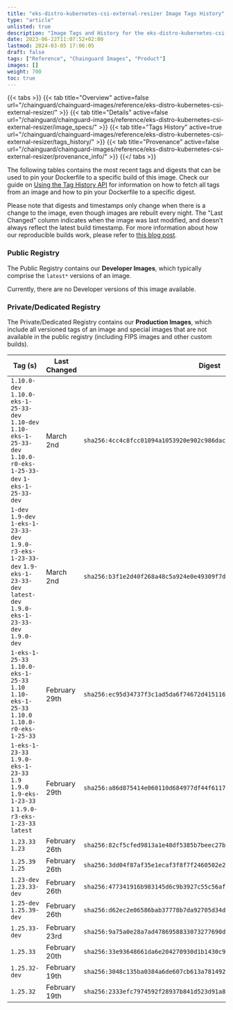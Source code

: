 ```yaml
---
title: "eks-distro-kubernetes-csi-external-resizer Image Tags History"
type: "article"
unlisted: true
description: "Image Tags and History for the eks-distro-kubernetes-csi-external-resizer Chainguard Image"
date: 2023-06-22T11:07:52+02:00
lastmod: 2024-03-05 17:06:05
draft: false
tags: ["Reference", "Chainguard Images", "Product"]
images: []
weight: 700
toc: true
---
```


{{< tabs >}}
{{< tab title="Overview" active=false url="/chainguard/chainguard-images/reference/eks-distro-kubernetes-csi-external-resizer/" >}}
{{< tab title="Details" active=false url="/chainguard/chainguard-images/reference/eks-distro-kubernetes-csi-external-resizer/image_specs/" >}}
{{< tab title="Tags History" active=true url="/chainguard/chainguard-images/reference/eks-distro-kubernetes-csi-external-resizer/tags_history/" >}}
{{< tab title="Provenance" active=false url="/chainguard/chainguard-images/reference/eks-distro-kubernetes-csi-external-resizer/provenance_info/" >}}
{{</ tabs >}}

The following tables contains the most recent tags and digests that can be used to pin your Dockerfile to a specific build of this image. Check our guide on [Using the Tag History API](/chainguard/chainguard-images/using-the-tag-history-api/) for information on how to fetch all tags from an image and how to pin your Dockerfile to a specific digest.

Please note that digests and timestamps only change when there is a change to the image, even though images are rebuilt every night. The "Last Changed" column indicates when the image was last modified, and doesn't always reflect the latest build timestamp. For more information about how our reproducible builds work, please refer to [this blog post](https://www.chainguard.dev/unchained/reproducing-chainguards-reproducible-image-builds).

### Public Registry
The Public Registry contains our **Developer Images**, which typically comprise the `latest*` versions of an image.

Currently, there are no Developer versions of this image available.

### Private/Dedicated Registry
The Private/Dedicated Registry contains our **Production Images**, which include all versioned tags of an image and special images that are not available in the public registry (including FIPS images and other custom builds).

| Tag (s)                                                                                                                                  | Last Changed  | Digest                                                                    |
|------------------------------------------------------------------------------------------------------------------------------------------|---------------|---------------------------------------------------------------------------|
|  `1.10.0-dev` `1.10.0-eks-1-25-33-dev` `1.10-dev` `1.10-eks-1-25-33-dev` `1.10.0-r0-eks-1-25-33-dev` `1-eks-1-25-33-dev`                 | March 2nd     | `sha256:4cc4c8fcc01094a1053920e902c986dacf55f1f097a2ee3a48b0c6c922770681` |
|  `1-dev` `1.9-dev` `1-eks-1-23-33-dev` `1.9.0-r3-eks-1-23-33-dev` `1.9-eks-1-23-33-dev` `latest-dev` `1.9.0-eks-1-23-33-dev` `1.9.0-dev` | March 2nd     | `sha256:b3f1e2d40f268a48c5a924e0e49309f7d56581cf1f926c1164e6483e0c52bfe9` |
|  `1-eks-1-25-33` `1.10.0-eks-1-25-33` `1.10` `1.10-eks-1-25-33` `1.10.0` `1.10.0-r0-eks-1-25-33`                                         | February 29th | `sha256:ec95d34737f3c1ad5da6f74672d415116b662f6fcda360feca3ad3a947d129b9` |
|  `1-eks-1-23-33` `1.9.0-eks-1-23-33` `1.9` `1.9.0` `1.9-eks-1-23-33` `1` `1.9.0-r3-eks-1-23-33` `latest`                                 | February 29th | `sha256:a86d875414e060110d684977df44f611799e51620f055b2c3b17172bb42bedb3` |
|  `1.23.33` `1.23`                                                                                                                        | February 26th | `sha256:82cf5cfed9813a1e48df5385b7beec27b8da9f9ca4dc917d09126269b0e832c6` |
|  `1.25.39` `1.25`                                                                                                                        | February 26th | `sha256:3dd04f87af35e1ecaf3f8f7f2460502e2463bed5ef18ab537ca2132352b63e5f` |
|  `1.23-dev` `1.23.33-dev`                                                                                                                | February 26th | `sha256:477341916b983145d6c9b3927c55c56affc4840821b403a9c751e127e5eb3510` |
|  `1.25-dev` `1.25.39-dev`                                                                                                                | February 26th | `sha256:d62ec2e06586bab37778b7da92705d34da0749437447056a2c10d82525e1b8f0` |
|  `1.25.33-dev`                                                                                                                           | February 23rd | `sha256:9a75a0e28a7ad4786958833073277690d54b7997ad636f49601705f928810871` |
|  `1.25.33`                                                                                                                               | February 20th | `sha256:33e93648661da6e204270930d1b1430c919dcde0de062bfa1f4693c8e1ab9b95` |
|  `1.25.32-dev`                                                                                                                           | February 19th | `sha256:3048c135ba0384a6de607cb613a781492cc0c3e62741a5e34e647d775a576e7b` |
|  `1.25.32`                                                                                                                               | February 19th | `sha256:2333efc7974592f28937b841d523d91a8030a2578dc4677eafe253b4fa873fc6` |

